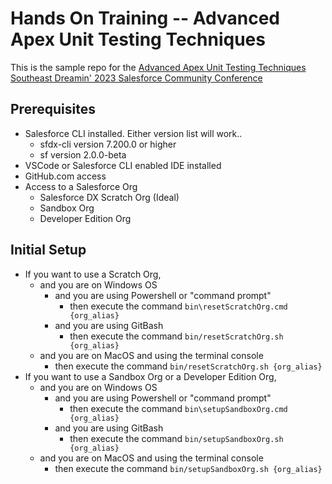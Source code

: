 # Hands On Training -- Advanced Apex Unit Testing Techniques

This is the sample repo for the [Advanced Apex Unit Testing Techniques](https://southeastdreamin.com/sessions/2023/advanced-apex-unit-testing-techniques/) [Southeast Dreamin' 2023 Salesforce Community Conference](https://southeastdreamin.com) 
## Prerequisites
- Salesforce CLI installed.  Either version list will work..
    - sfdx-cli version 7.200.0 or higher
    - sf version 2.0.0-beta
- VSCode or Salesforce CLI enabled IDE installed
- GitHub.com access 
- Access to a Salesforce Org
    - Salesforce DX Scratch Org (Ideal)
    - Sandbox Org
    - Developer Edition Org 
## Initial Setup
* If you want to use a Scratch Org, 
    * and you are on Windows OS
        * and you are using Powershell or "command prompt" 
            * then execute the command `bin\resetScratchOrg.cmd {org_alias}`
        * and you are using GitBash
            * then execute the command `bin/resetScratchOrg.sh {org_alias}`
    * and you are on MacOS and using the terminal console
        * then execute the command `bin/resetScratchOrg.sh {org_alias}`
* If you want to use a Sandbox Org or a Developer Edition Org, 
    * and you are on Windows OS
        * and you are using Powershell or "command prompt" 
            * then execute the command `bin\setupSandboxOrg.cmd {org_alias}`
        * and you are using GitBash
            * then execute the command `bin/setupSandboxOrg.sh {org_alias}`
    * and you are on MacOS and using the terminal console
        * then execute the command `bin/setupSandboxOrg.sh {org_alias}`
